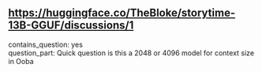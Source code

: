 ## https://huggingface.co/TheBloke/storytime-13B-GGUF/discussions/1

contains_question: yes  
question_part: Quick question is this a 2048 or 4096 model for context size in Ooba